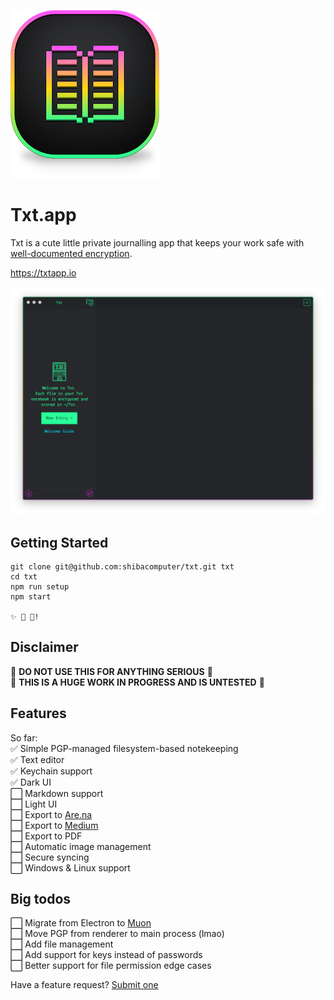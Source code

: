 ![Txt Logo](icon.png)
# Txt.app

Txt is a cute little private journalling app that keeps your work safe with
[well-documented encryption](https://en.wikipedia.org/wiki/Pretty_Good_Privacy).

https://txtapp.io

![Txt Screenshot](screenshot.png)

## Getting Started

```
git clone git@github.com:shibacomputer/txt.git txt
cd txt
npm run setup
npm start

✨ 📝 🚀!
```
## Disclaimer

🚫 **DO NOT USE THIS FOR ANYTHING SERIOUS** 🚫  
🚫 **THIS IS A HUGE WORK IN PROGRESS AND IS UNTESTED** 🚫

## Features

So far:  
✅ Simple PGP-managed filesystem-based notekeeping  
✅ Text editor  
✅ Keychain support  
✅ Dark UI  
⬜️ Markdown support  
⬜️ Light UI  
⬜️ Export to [Are.na](https://are.na)  
⬜️ Export to [Medium](https://medium.com)  
⬜️ Export to PDF  
⬜️ Automatic image management  
⬜️ Secure syncing  
⬜️ Windows & Linux support  

## Big todos
⬜️ Migrate from Electron to [Muon](https://github.com/brave/muon)  
⬜️ Move PGP from renderer to main process (lmao)  
⬜️ Add file management  
⬜️ Add support for keys instead of passwords  
⬜️ Better support for file permission edge cases  

Have a feature request? [Submit one](https://github.com/shibacomputer/txt/issues/new)
